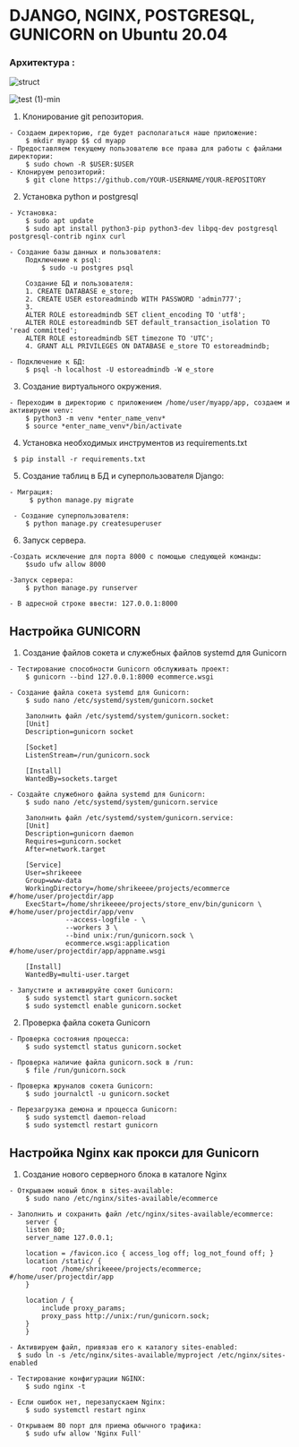 # DJANGO, NGINX, POSTGRESQL, GUNICORN on Ubuntu 20.04

### Архитектура :
![struct](https://user-images.githubusercontent.com/107879305/236865724-7e440a93-1122-4fa9-8926-39f37deca9a9.png)

![test (1)-min](https://user-images.githubusercontent.com/107879305/236841515-dd734896-0f03-4c95-b26d-e1219eb4af63.gif)

1. Клонирование git репозитория.
```
- Создаем директорию, где будет располагаться наше приложение: 
    $ mkdir myapp $$ cd myapp
- Предоставляем текущему пользователю все права для работы с файлами директории: 
    $ sudo chown -R $USER:$USER  
- Клонируем репозиторий: 
    $ git clone https://github.com/YOUR-USERNAME/YOUR-REPOSITORY
```
2. Установка python и postgresql 

```
- Установка:
    $ sudo apt update
    $ sudo apt install python3-pip python3-dev libpq-dev postgresql postgresql-contrib nginx curl
    
- Создание базы данных и пользователя:
    Подключение к psql:
        $ sudo -u postgres psql
    
    Создание БД и пользователя:
    1. CREATE DATABASE e_store;
    2. CREATE USER estoreadmindb WITH PASSWORD 'admin777';
    3.
    ALTER ROLE estoreadmindb SET client_encoding TO 'utf8';
    ALTER ROLE estoreadmindb SET default_transaction_isolation TO 'read committed';
    ALTER ROLE estoreadmindb SET timezone TO 'UTC';
    4. GRANT ALL PRIVILEGES ON DATABASE e_store TO estoreadmindb;
    
- Подключение к БД: 
    $ psql -h localhost -U estoreadmindb -W e_store
```

3. Cоздание виртуального окружения.
```
- Переходим в директорию с приложением /home/user/myapp/app, создаем и активируем venv:
    $ python3 -m venv *enter_name_venv*
    $ source *enter_name_venv*/bin/activate 
```

4. Установка необходимых инструментов из requirements.txt
```
 $ pip install -r requirements.txt
```
5. Создание таблиц в БД и суперпользователя Django:
```
- Миграция:
     $ python manage.py migrate 
 
 - Создание суперпользователя:
    $ python manage.py createsuperuser
```
6. Запуск сервера.
```
-Создать исключение для порта 8000 с помощью следующей команды:
    $sudo ufw allow 8000
        
-Запуск сервера:
    $ python manage.py runserver
    
- В адресной строке ввести: 127.0.0.1:8000
```

## Настройка GUNICORN

1. Создание файлов сокета и служебных файлов systemd для Gunicorn
```
- Тестирование способности Gunicorn обслуживать проект:
    $ gunicorn --bind 127.0.0.1:8000 ecommerce.wsgi
    
- Создание файла сокета systemd для Gunicorn:
    $ sudo nano /etc/systemd/system/gunicorn.socket
    
    Заполнить файл /etc/systemd/system/gunicorn.socket:
    [Unit]
    Description=gunicorn socket

    [Socket]
    ListenStream=/run/gunicorn.sock

    [Install]
    WantedBy=sockets.target

- Cоздайте служебного файла systemd для Gunicorn:
    $ sudo nano /etc/systemd/system/gunicorn.service
    
    Заполнить файл /etc/systemd/system/gunicorn.service:
    [Unit]
    Description=gunicorn daemon
    Requires=gunicorn.socket
    After=network.target

    [Service]
    User=shrikeeee
    Group=www-data
    WorkingDirectory=/home/shrikeeee/projects/ecommerce #/home/user/projectdir/app
    ExecStart=/home/shrikeeee/projects/store_env/bin/gunicorn \ #/home/user/projectdir/app/venv
              --access-logfile - \
              --workers 3 \
              --bind unix:/run/gunicorn.sock \
              ecommerce.wsgi:application #/home/user/projectdir/app/appname.wsgi

    [Install]
    WantedBy=multi-user.target

- Запустите и активируйте сокет Gunicorn:
    $ sudo systemctl start gunicorn.socket
    $ sudo systemctl enable gunicorn.socket
```
2. Проверка файла сокета Gunicorn
```
- Проверка состояния процесса:
    $ sudo systemctl status gunicorn.socket
    
- Проверка наличие файла gunicorn.sock в /run:
    $ file /run/gunicorn.sock

- Проверка жруналов сокета Gunicorn:
    $ sudo journalctl -u gunicorn.socket
    
- Перезагрузка демона и процесса Gunicorn:
    $ sudo systemctl daemon-reload
    $ sudo systemctl restart gunicorn
```
## Настройка Nginx как прокси для Gunicorn

1. Создание нового серверного блока в каталоге Nginx
```
- Открываем новый блок в sites-available:
    $ sudo nano /etc/nginx/sites-available/ecommerce
    
- Заполнить и сохранить файл /etc/nginx/sites-available/ecommerce:
    server {
    listen 80;
    server_name 127.0.0.1;

    location = /favicon.ico { access_log off; log_not_found off; }
    location /static/ {
        root /home/shrikeeee/projects/ecommerce; #/home/user/projectdir/app
    }

    location / {
        include proxy_params;
        proxy_pass http://unix:/run/gunicorn.sock;
    }
    }

- Активируем файл, привязав его к каталогу sites-enabled:
  $ sudo ln -s /etc/nginx/sites-available/myproject /etc/nginx/sites-enabled

- Тестирование конфигурации NGINX:
    $ sudo nginx -t

- Если ошибок нет, перезапускаем Nginx:
    $ sudo systemctl restart nginx

- Открываем 80 порт для приема обычного трафика:
    $ sudo ufw allow 'Nginx Full'
```

